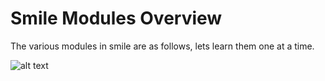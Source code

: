 

# Smile Modules Overview


  The various modules in smile are as follows, lets learn them one at a time.


<!-- .. image:: ./../images/smile-modules.png
  :scale: 50
   :alt: alternate text -->


<img src="./../.vuepress/public/smile-modules.png" alt="alt text">